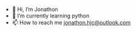- 👋 Hi, I’m Jonathon
- 🌱 I’m currently learning python
- 📫 How to reach me jonathon.hjc@outlook.com

<!---
ss-hjc/ss-hjc is a ✨ special ✨ repository because its `README.md` (this file) appears on your GitHub profile.
You can click the Preview link to take a look at your changes.
--->
